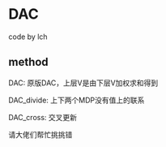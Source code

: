# DAC
code by lch

## method

DAC: 原版DAC，上层V是由下层V加权求和得到

DAC_divide: 上下两个MDP没有值上的联系

DAC_cross: 交叉更新

请大佬们帮忙挑挑错
